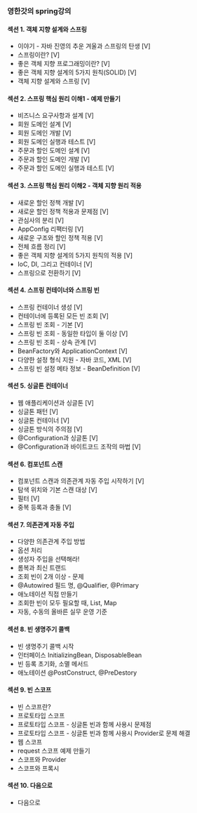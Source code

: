 ### 영한갓의 spring강의

#### 섹션 1. 객체 지향 설계와 스프링
- 이야기 - 자바 진영의 추운 겨울과 스프링의 탄생 [V]
- 스프링이란? [V]
- 좋은 객체 지향 프로그래밍이란? [V]
- 좋은 객체 지향 설계의 5가지 원칙(SOLID) [V]
- 객체 지향 설계와 스프링 [V]

#### 섹션 2. 스프링 핵심 원리 이해1 - 예제 만들기
- 비즈니스 요구사항과 설계 [V]
- 회원 도메인 설계 [V]
- 회원 도메인 개발 [V]
- 회원 도메인 실행과 테스트 [V]
- 주문과 할인 도메인 설계 [V]
- 주문과 할인 도메인 개발 [V]
- 주문과 할인 도메인 실행과 테스트 [V]

#### 섹션 3. 스프링 핵심 원리 이해2 - 객체 지향 원리 적용
- 새로운 할인 정책 개발 [V]
- 새로운 할인 정책 적용과 문제점 [V]
- 관심사의 분리 [V]
- AppConfig 리팩터링 [V]
- 새로운 구조와 할인 정책 적용 [V]
- 전체 흐름 정리 [V]
- 좋은 객체 지향 설계의 5가지 원칙의 적용 [V]
- IoC, DI, 그리고 컨테이너 [V]
- 스프링으로 전환하기 [V]

#### 섹션 4. 스프링 컨테이너와 스프링 빈
- 스프링 컨테이너 생성 [V]
- 컨테이너에 등록된 모든 빈 조회 [V]
- 스프링 빈 조회 - 기본 [V]
- 스프링 빈 조회 - 동일한 타입이 둘 이상 [V]
- 스프링 빈 조회 - 상속 관계 [V]
- BeanFactory와 ApplicationContext [V]
- 다양한 설정 형식 지원 - 자바 코드, XML [V]
- 스프링 빈 설정 메타 정보 - BeanDefinition [V]

#### 섹션 5. 싱글톤 컨테이너
- 웹 애플리케이션과 싱글톤 [V]
- 싱글톤 패턴 [V]
- 싱글톤 컨테이너 [V]
- 싱글톤 방식의 주의점 [V]
- @Configuration과 싱글톤 [V]
- @Configuration과 바이트코드 조작의 마법 [V]

#### 섹션 6. 컴포넌트 스캔
- 컴포넌트 스캔과 의존관계 자동 주입 시작하기 [V]
- 탐색 위치와 기본 스캔 대상 [V]
- 필터 [V]
- 중복 등록과 충돌 [V]

#### 섹션 7. 의존관계 자동 주입
- 다양한 의존관계 주입 방법
- 옵션 처리
- 생성자 주입을 선택해라!
- 롬복과 최신 트랜드
- 조회 빈이 2개 이상 - 문제
- @Autowired 필드 명, @Qualifier, @Primary
- 애노테이션 직접 만들기
- 조회한 빈이 모두 필요할 때, List, Map
- 자동, 수동의 올바른 실무 운영 기준

#### 섹션 8. 빈 생명주기 콜백
- 빈 생명주기 콜백 시작
- 인터페이스 InitializingBean, DisposableBean
- 빈 등록 초기화, 소멸 메서드
- 애노테이션 @PostConstruct, @PreDestory

#### 섹션 9. 빈 스코프
- 빈 스코프란?
- 프로토타입 스코프
- 프로토타입 스코프 - 싱글톤 빈과 함께 사용시 문제점
- 프로토타입 스코프 - 싱글톤 빈과 함께 사용시 Provider로 문제 해결
- 웹 스코프
- request 스코프 예제 만들기
- 스코프와 Provider
- 스코프와 프록시

#### 섹션 10. 다음으로
- 다음으로
